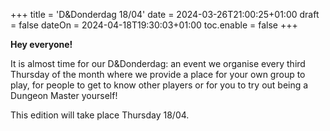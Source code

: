 +++
title = 'D&Donderdag 18/04'
date = 2024-03-26T21:00:25+01:00
draft = false
dateOn = 2024-04-18T19:30:03+01:00
toc.enable = false
+++

**Hey everyone!** 

It is almost time for our D&Donderdag: an event we organise every third Thursday of the month where we provide a place for your own group to play, for people to get to know other players or for you to try out being a Dungeon Master yourself!

This edition will take place Thursday 18/04.
